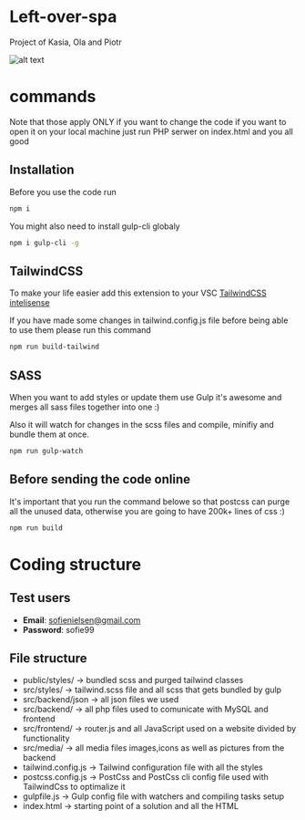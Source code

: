 # Left-over-spa

Project of Kasia, Ola and Piotr

![alt text](https://mir-s3-cdn-cf.behance.net/project_modules/disp/09f37545677313.5838e5ef4c6de.gif)

# commands

Note that those apply ONLY if you want to change the code
if you want to open it on your local machine just run PHP serwer on index.html and you all good

## Installation

Before you use the code run

```bash
npm i
```

You might also need to install gulp-cli globaly

```bash
npm i gulp-cli -g
```

## TailwindCSS

To make your life easier add this extension to your VSC [TailwindCSS intelisense](https://marketplace.visualstudio.com/items?itemName=bradlc.vscode-tailwindcss)

If you have made some changes in tailwind.config.js file before being able to use them please run this command

```bash
npm run build-tailwind
```

## SASS

When you want to add styles or update them use Gulp it's awesome and merges all sass files together into one :)

Also it will watch for changes in the scss files and compile, minifiy and bundle them at once.

```bash
npm run gulp-watch
```

## Before sending the code online

It's important that you run the command belowe so that postcss can purge all the unused data, otherwise you are going to have 200k+ lines of css :)

```bash
npm run build
```

# Coding structure

## Test users

- **Email**: sofienielsen@gmail.com
- **Password**: sofie99

## File structure

- public/styles/ -> bundled scss and purged tailwind classes
- src/styles/ -> tailwind.scss file and all scss that gets bundled by gulp
- src/backend/json -> all json files we used
- src/backend/ -> all php files used to comunicate with MySQL and frontend
- src/frontend/ -> router.js and all JavaScript used on a website divided by functionality
- src/media/ -> all media files images,icons as well as pictures from the backend
- tailwind.config.js -> Tailwind configuration file with all the styles
- postcss.config.js -> PostCss and PostCss cli config file used with TailwindCss to optimalize it
- gulpfile.js -> Gulp config file with watchers and compiling tasks setup
- index.html -> starting point of a solution and all the HTML
